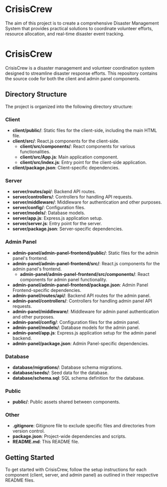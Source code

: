 # CrisisCrew
The aim of this project is to create a comprehensive Disaster Management System that provides practical solutions to coordinate volunteer efforts, resource allocation, and real-time disaster event tracking.
# CrisisCrew

CrisisCrew is a disaster management and volunteer coordination system designed to streamline disaster response efforts. This repository contains the source code for both the client and admin panel components.

## Directory Structure

The project is organized into the following directory structure:

### Client

- **client/public/**: Static files for the client-side, including the main HTML file.
- **client/src/**: React.js components for the client-side.
  - **client/src/components/**: React components for various functionalities.
  - **client/src/App.js**: Main application component.
  - **client/src/index.js**: Entry point for the client-side application.
- **client/package.json**: Client-specific dependencies.

### Server

- **server/routes/api/**: Backend API routes.
- **server/controllers/**: Controllers for handling API requests.
- **server/middleware/**: Middleware for authentication and other purposes.
- **server/config/**: Configuration files.
- **server/models/**: Database models.
- **server/app.js**: Express.js application setup.
- **server/server.js**: Entry point for the server.
- **server/package.json**: Server-specific dependencies.

### Admin Panel

- **admin-panel/admin-panel-frontend/public/**: Static files for the admin panel's frontend.
- **admin-panel/admin-panel-frontend/src/**: React.js components for the admin panel's frontend.
  - **admin-panel/admin-panel-frontend/src/components/**: React components for admin panel functionality.
- **admin-panel/admin-panel-frontend/package.json**: Admin Panel Frontend-specific dependencies.
- **admin-panel/routes/api/**: Backend API routes for the admin panel.
- **admin-panel/controllers/**: Controllers for handling admin panel API requests.
- **admin-panel/middleware/**: Middleware for admin panel authentication and other purposes.
- **admin-panel/config/**: Configuration files for the admin panel.
- **admin-panel/models/**: Database models for the admin panel.
- **admin-panel/app.js**: Express.js application setup for the admin panel backend.
- **admin-panel/package.json**: Admin Panel-specific dependencies.

### Database

- **database/migrations/**: Database schema migrations.
- **database/seeds/**: Seed data for the database.
- **database/schema.sql**: SQL schema definition for the database.

### Public

- **public/**: Public assets shared between components.

### Other

- **.gitignore**: Gitignore file to exclude specific files and directories from version control.
- **package.json**: Project-wide dependencies and scripts.
- **README.md**: This README file.

## Getting Started

To get started with CrisisCrew, follow the setup instructions for each component (client, server, and admin panel) as outlined in their respective README files.


